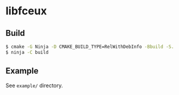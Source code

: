 # libfceux

## Build

```sh
$ cmake -G Ninja -D CMAKE_BUILD_TYPE=RelWithDebInfo -Bbuild -S.
$ ninja -C build
```

## Example

See `example/` directory.
